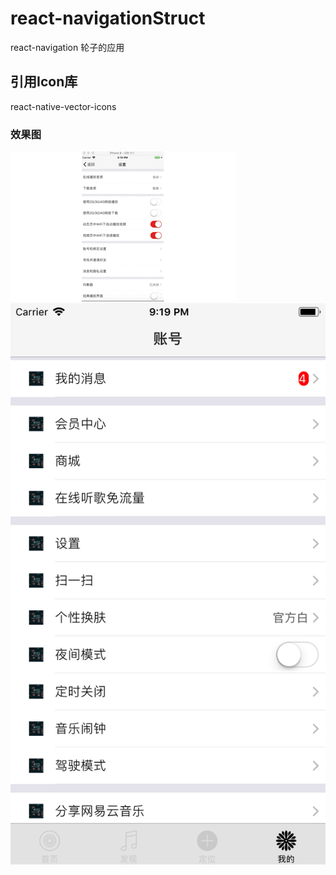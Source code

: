 # react-navigationStruct
react-navigation 轮子的应用

## 引用Icon库
react-native-vector-icons

### 效果图
![image](https://github.com/markdashi/react-navigationStruct/blob/master/Images/ios.gif?raw=true)
![image](https://github.com/markdashi/react-navigationStruct/blob/master/Images/account.png?raw=true)

